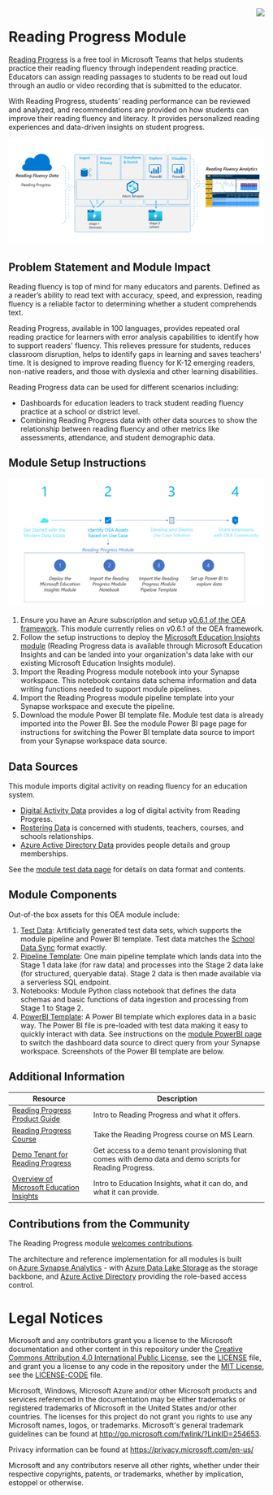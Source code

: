 <img align="right" height="75" src="https://github.com/microsoft/OpenEduAnalytics/blob/main/docs/pics/oea-logo-nobg.png">

# Reading Progress Module
[Reading Progress](https://learn.microsoft.com/en-us/training/educator-center/product-guides/reading-progress/) is a free tool in Microsoft Teams that helps students practice their reading fluency through independent reading practice. Educators can assign reading passages to students to be read out loud through an audio or video recording that is submitted to the educator.

With Reading Progress, students' reading performance can be reviewed and analyzed, and recommendations are provided on how students can improve their reading fluency and literacy. It provides personalized reading experiences and data-driven insights on student progress.

<p align="center">
  <img src="https://github.com/ivybarley/OpenEduAnalytics/blob/main/modules/module_catalog/Reading_Progress/docs/images/Reading_Progress_%20Module_Overview_Visual%20.png" alt="Microsoft Insights Visual"/>
</p>

## Problem Statement and Module Impact
Reading fluency is top of mind for many educators and parents. Defined as a reader’s ability to read text with accuracy, speed, and expression, reading fluency is a reliable factor to determining whether a student comprehends text. 

Reading Progress, available in 100 languages, provides repeated oral reading practice for learners with error analysis capabilities to identify how to support readers' fluency. This relieves pressure for students, reduces classroom disruption, helps to identify gaps in learning and saves teachers' time. It is designed to improve reading fluency for K-12 emerging readers, non-native readers, and those with dyslexia and other learning disabilities.

Reading Progress data can be used for different scenarios including:
- Dashboards for education leaders to track student reading fluency practice at a school or district level.
- Combining Reading Progress data with other data sources to show the relationship between reading fluency and other metrics like assessments, attendance, and student demographic data.

## Module Setup Instructions
<p align="center">
  <img src="https://github.com/ivybarley/OpenEduAnalytics/blob/main/modules/module_catalog/Reading_Progress/docs/images/Reading_Progress_Module%20_Setup_Instructions_Visual%20.png" alt="Microsoft Insights Visual"/>
</p>

1. Ensure you have an Azure subscription and setup [v0.6.1 of the OEA framework](https://github.com/microsoft/OpenEduAnalytics/releases/tag/OEA_framework_v0.6.1). This module currently relies on v0.6.1 of the OEA framework.
2. Follow the setup instructions to deploy the [Microsoft Education Insights module](https://github.com/microsoft/OpenEduAnalytics/tree/main/modules/module_catalog/Microsoft_Education_Insights) (Reading Progress data is available through Microsoft Education Insights and can be landed into your organization's data lake with our existing Microsoft Education Insights module). 
3. Import the Reading Progress module notebook into your Synapse workspace. This notebook contains data schema information and data writing functions needed to support module pipelines.
4. Import the Reading Progress module pipeline template into your Synapse workspace and execute the pipeline.
5. Download the module Power BI template file. Module test data is already imported into the Power BI. See the module Power BI page page for instructions for switching the Power BI template data source to import from your Synapse workspace data source.

## Data Sources

This module imports digital activity on reading fluency for an education system.
- [Digital Activity Data](https://docs.microsoft.com/en-us/schooldatasync/data-lake-schema-activity) provides a log of digital activity from Reading Progress.
- [Rostering Data](https://docs.microsoft.com/en-us/schooldatasync/data-lake-schema-rostering) is concerned with students, teachers, courses, and schools relationships.
- [Azure Active Directory Data](https://docs.microsoft.com/en-us/schooldatasync/data-lake-schema-azure-ad) provides people details and group memberships.

See the [module test data page](https://github.com/microsoft/OpenEduAnalytics/tree/main/modules/module_catalog/Microsoft_Education_Insights/test_data) for details on data format and contents.

## Module Components
Out-of-the box assets for this OEA module include: 
1. [Test Data](https://github.com/microsoft/OpenEduAnalytics/tree/main/modules/module_catalog/Microsoft_Education_Insights/test_data): Artificially generated test data sets, which supports the module pipeline and Power BI template. Test data matches the [School Data Sync](https://sds.microsoft.com/) format exactly.
2. [Pipeline Template](https://github.com/microsoft/OpenEduAnalytics/tree/main/modules/module_catalog/Microsoft_Education_Insights/pipeline): One main pipeline template which lands data into the Stage 1 data lake (for raw data) and processes into the Stage 2 data lake (for structured, queryable data). Stage 2 data is then made available via a serverless SQL endpoint.
3. Notebooks: Module Python class notebook that defines the data schemas and basic functions of data ingestion and processing from Stage 1 to Stage 2.
4. [PowerBI Template](https://github.com/microsoft/OpenEduAnalytics/tree/main/modules/module_catalog/Microsoft_Education_Insights/powerbi): A Power BI template which explores data in a basic way. The Power BI file is pre-loaded with test data making it easy to quickly interact with data. See instructions on the [module PowerBI page](https://github.com/microsoft/OpenEduAnalytics/tree/main/modules/module_catalog/Microsoft_Education_Insights/powerbi) to switch the dashboard data source to direct query from your Synapse workspace. Screenshots of the Power BI template are below.

## Additional Information
| Resource | Description |
| --- | --- |
| [Reading Progress Product Guide](https://learn.microsoft.com/en-us/training/educator-center/product-guides/reading-progress/) | Intro to Reading Progress and what it offers. |
| [Reading Progress Course](https://learn.microsoft.com/en-us/training/modules/support-reading-fluency-practice-with-reading-progress/) | Take the Reading Progress course on MS Learn. |
| [Demo Tenant for Reading Progress](https://learn.microsoft.com/en-us/partner-center/mpn-demos) | Get access to a demo tenant provisioning that comes with demo data and demo scripts for Reading Progress. |
| [Overview of Microsoft Education Insights](https://docs.microsoft.com/en-us/microsoftteams/class-insights) | Intro to Education Insights, what it can do, and what it can provide. |

## Contributions from the Community
 
The Reading Progress module [welcomes contributions](https://github.com/microsoft/OpenEduAnalytics/blob/main/docs/license/CONTRIBUTING.md).

The architecture and reference implementation for all modules is built on [Azure Synapse Analytics](https://azure.microsoft.com/en-us/services/synapse-analytics/) - with [Azure Data Lake Storage](https://docs.microsoft.com/en-us/azure/storage/blobs/data-lake-storage-introduction) as the storage backbone,  and [Azure Active Directory](https://azure.microsoft.com/en-us/services/active-directory/) providing the role-based access control.

# Legal Notices
Microsoft and any contributors grant you a license to the Microsoft documentation and other content
in this repository under the [Creative Commons Attribution 4.0 International Public License](https://creativecommons.org/licenses/by/4.0/legalcode),
see the [LICENSE](LICENSE) file, and grant you a license to any code in the repository under the [MIT License](https://opensource.org/licenses/MIT), see the
[LICENSE-CODE](LICENSE-CODE) file.

Microsoft, Windows, Microsoft Azure and/or other Microsoft products and services referenced in the documentation
may be either trademarks or registered trademarks of Microsoft in the United States and/or other countries.
The licenses for this project do not grant you rights to use any Microsoft names, logos, or trademarks.
Microsoft's general trademark guidelines can be found at http://go.microsoft.com/fwlink/?LinkID=254653.

Privacy information can be found at https://privacy.microsoft.com/en-us/

Microsoft and any contributors reserve all other rights, whether under their respective copyrights, patents,
or trademarks, whether by implication, estoppel or otherwise.
